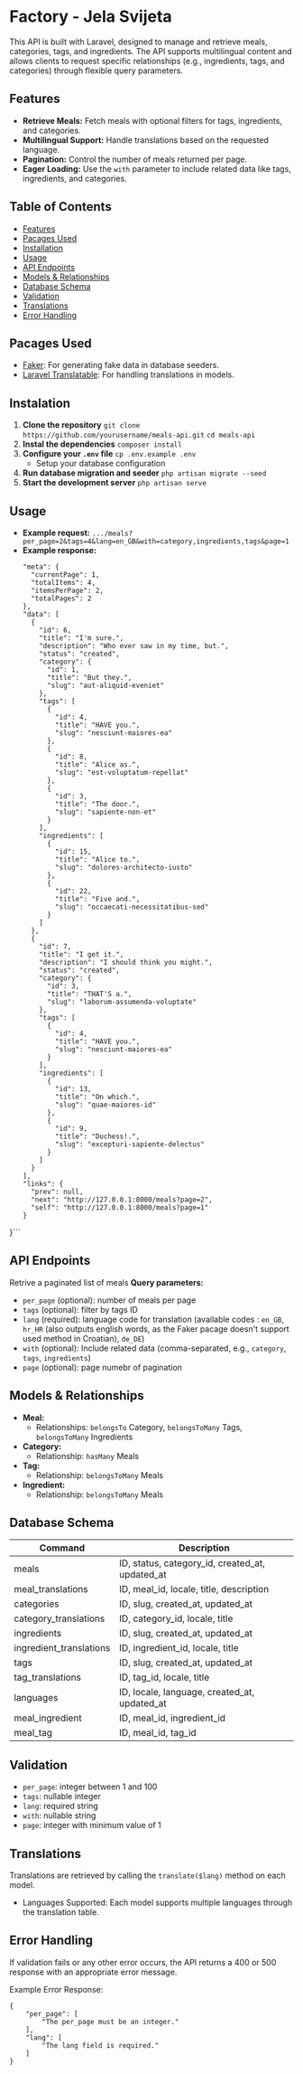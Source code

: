 # Factory - Jela Svijeta

This API is built with Laravel, designed to manage and retrieve meals, categories, tags, and ingredients. The API supports multilingual content and allows clients to request specific relationships (e.g., ingredients, tags, and categories) through flexible query parameters.

## Features

- **Retrieve Meals:** Fetch meals with optional filters for tags, ingredients, and categories.
- **Multilingual Support:** Handle translations based on the requested language.
- **Pagination:** Control the number of meals returned per page.
- **Eager Loading:** Use the `with` parameter to include related data like tags, ingredients, and categories.

## Table of Contents

- [Features](#features)
- [Pacages Used](#pacages-used)
- [Installation](#installation)
- [Usage](#usage)
- [API Endpoints](#api-endpoints)
- [Models & Relationships](#models--relationships)
- [Database Schema](#database-schema)
- [Validation](#validation)
- [Translations](#translations)
- [Error Handling](#error-handling)

## Pacages Used

- [Faker](https://fakerphp.org/): For generating fake data in database seeders.
- [Laravel Translatable](https://github.com/Astrotomic/laravel-translatable): For handling translations in models.

## Instalation

1. **Clone the repository**
    `git clone https://github.com/yourusername/meals-api.git`
    `cd meals-api`
2. **Instal the dependencies**
    `composer install`
3. **Configure your `.env` file**
    `cp .env.example .env`
    - Setup your database configuration
4. **Run database migration and seeder**
    `php artisan migrate --seed`
5. **Start the development server**
    `php artisan serve`

## Usage

- **Example request:** ```.../meals?per_page=2&tags=4&lang=en_GB&with=category,ingredients,tags&page=1```
- **Example response:**
  ```{
  "meta": {
    "currentPage": 1,
    "totalItems": 4,
    "itemsPerPage": 2,
    "totalPages": 2
  },
  "data": [
    {
      "id": 6,
      "title": "I'm sure.",
      "description": "Who ever saw in my time, but.",
      "status": "created",
      "category": {
        "id": 1,
        "title": "But they.",
        "slug": "aut-aliquid-eveniet"
      },
      "tags": [
        {
          "id": 4,
          "title": "HAVE you.",
          "slug": "nesciunt-maiores-ea"
        },
        {
          "id": 8,
          "title": "Alice as.",
          "slug": "est-voluptatum-repellat"
        },
        {
          "id": 3,
          "title": "The door.",
          "slug": "sapiente-non-et"
        }
      ],
      "ingredients": [
        {
          "id": 15,
          "title": "Alice to.",
          "slug": "dolores-architecto-iusto"
        },
        {
          "id": 22,
          "title": "Five and.",
          "slug": "occaecati-necessitatibus-sed"
        }
      ]
    },
    {
      "id": 7,
      "title": "I get it.",
      "description": "I should think you might.",
      "status": "created",
      "category": {
        "id": 3,
        "title": "THAT'S a.",
        "slug": "laborum-assumenda-voluptate"
      },
      "tags": [
        {
          "id": 4,
          "title": "HAVE you.",
          "slug": "nesciunt-maiores-ea"
        }
      ],
      "ingredients": [
        {
          "id": 13,
          "title": "On which.",
          "slug": "quae-maiores-id"
        },
        {
          "id": 9,
          "title": "Duchess!.",
          "slug": "excepturi-sapiente-delectus"
        }
      ]
    }
  ],
  "links": {
    "prev": null,
    "next": "http://127.0.0.1:8000/meals?page=2",
    "self": "http://127.0.0.1:8000/meals?page=1"
  }
}```

## API Endpoints

Retrive a paginated list of meals
**Query parameters:**
- `per_page` (optional): number of meals per page
- `tags` (optional): filter by tags ID
- `lang` (required): language code for translation (available codes : `en_GB`, `hr_HR` (also outputs english words, as the Faker pacage doesn't support used method in Croatian), `de_DE`)
- `with` (optional): Include related data (comma-separated, e.g., `category`, `tags`, `ingredients`)
- `page` (optional): page numebr of pagination

## Models & Relationships

- **Meal:**
  - Relationships: `belongsTo` Category, `belongsToMany` Tags, `belongsToMany` Ingredients
- **Category:**
  - Relationship: `hasMany` Meals
- **Tag:**
  - Relationship: `belongsToMany` Meals
- **Ingredient:**
  - Relationship: `belongsToMany` Meals

## Database Schema

| Command | Description |
| --- | --- |
| meals | ID, status, category_id, created_at, updated_at |
| meal_translations | ID, meal_id, locale, title, description |
| categories | ID, slug, created_at, updated_at |
| category_translations | ID, category_id, locale, title |
| ingredients | ID, slug, created_at, updated_at |
| ingredient_translations | ID, ingredient_id, locale, title |
| tags | ID, slug, created_at, updated_at |
| tag_translations | ID, tag_id, locale, title |
| languages | ID, locale, language, created_at, updated_at |
| meal_ingredient | ID, meal_id, ingredient_id |
| meal_tag | ID, meal_id, tag_id |

## Validation

- `per_page`: integer between 1 and 100
- `tags`: nullable integer
- `lang`: required string
- `with`: nullable string
- `page`: integer with minimum value of 1

## Translations

Translations are retrieved by calling the `translate($lang)` method on each model.
- Languages Supported: Each model supports multiple languages through the translation table.

## Error Handling

If validation fails or any other error occurs, the API returns a 400 or 500 response with an appropriate error message.

Example Error Response:
```
{
    "per_page": [
        "The per_page must be an integer."
    ],
    "lang": [
        "The lang field is required."
    ]
}

```
